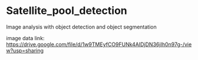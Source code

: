 # Satellite_pool_detection
Image analysis with object detection and object segmentation

image data link:
https://drive.google.com/file/d/1w9TMEyfCO9FUNk4AIDjDN36jIh0n97g-/view?usp=sharing
